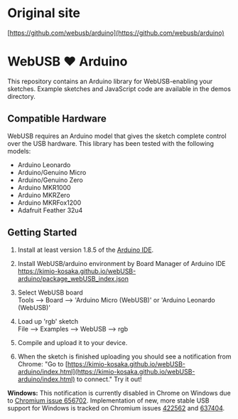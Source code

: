 Original site
=
[https://github.com/webusb/arduino](https://github.com/webusb/arduino)


WebUSB ❤ ️Arduino
================

This repository contains an Arduino library for WebUSB-enabling your sketches. Example sketches and JavaScript code are available in the demos directory.

Compatible Hardware
-------------------

WebUSB requires an Arduino model that gives the sketch complete control over the USB hardware. This library has been tested with the following models:

 * Arduino Leonardo
 * Arduino/Genuino Micro
 * Arduino/Genuino Zero
 * Arduino MKR1000
 * Arduino MKRZero
 * Arduino MKRFox1200
 * Adafruit Feather 32u4

Getting Started
---------------

1. Install at least version 1.8.5 of the [Arduino IDE](https://www.arduino.cc/en/Main/Software).

2. Install WebUSB/arduino environment by Board Manager of Arduino IDE<br />
  https://kimio-kosaka.github.io/webUSB-arduino/package_webUSB_index.json

3. Select WebUSB board<br />
  Tools --> Board --> 'Arduino Micro (WebUSB)' or 'Arduino Leonardo (WebUSB)'

4. Load up 'rgb' sketch<br />
  File --> Examples --> WebUSB --> rgb

5. Compile and upload it to your device.

6. When the sketch is finished uploading you should see a notification from Chrome: "Go to [https://kimio-kosaka.github.io/webUSB-arduino/index.html](https://kimio-kosaka.github.io/webUSB-arduino/index.html) to connect." Try it out!

  **Windows:** This notification is currently disabled in Chrome on Windows due to [Chromium issue 656702](https://crbug.com/656702). Implementation of new, more stable USB support for Windows is tracked on Chromium issues [422562](https://crbug.com/422562) and [637404](https://crbug.com/637404).

